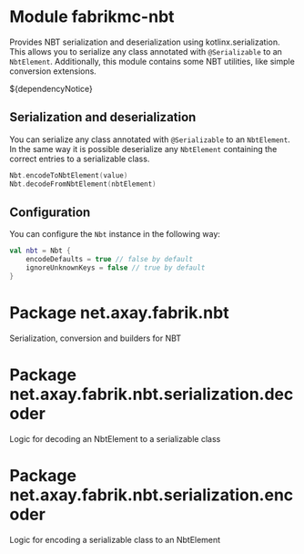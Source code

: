 # Module fabrikmc-nbt

Provides NBT serialization and deserialization using kotlinx.serialization. This allows you to serialize any class
annotated with `@Serializable` to an `NbtElement`. Additionally, this module contains some NBT utilities, like simple
conversion extensions.

${dependencyNotice}

## Serialization and deserialization

You can serialize any class annotated with `@Serializable` to an `NbtElement`. In the same way it is possible
deserialize any `NbtElement` containing the correct entries to a serializable class.

```kt
Nbt.encodeToNbtElement(value)
Nbt.decodeFromNbtElement(nbtElement)
```

## Configuration

You can configure the `Nbt` instance in the following way:

```kt
val nbt = Nbt {
    encodeDefaults = true // false by default
    ignoreUnknownKeys = false // true by default
}
```

# Package net.axay.fabrik.nbt

Serialization, conversion and builders for NBT

# Package net.axay.fabrik.nbt.serialization.decoder

Logic for decoding an NbtElement to a serializable class

# Package net.axay.fabrik.nbt.serialization.encoder

Logic for encoding a serializable class to an NbtElement

